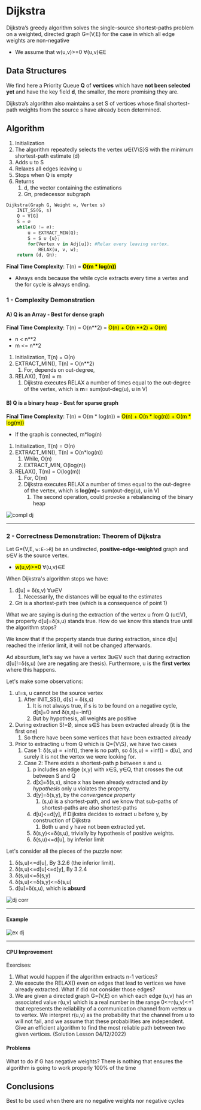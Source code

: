# Dijkstra
Dijkstra’s greedy algorithm solves the single-source shortest-paths problem on a weighted,
directed graph G=(V,E) for the case in which all edge weights are non-negative
* We assume that w(u,v)>=0 ∀(u,v)∈E

## Data Structures
We find here a Priority Queue **Q** of **vertices** which have **not been selected yet**
and have the key field **d**, the smaller, the more promising they are.

Dijkstra’s algorithm also maintains a set S of vertices whose final shortest-path
weights from the source s have already been determined.

## Algorithm
1. Initialization
2. The algorithm repeatedly selects the vertex u∈{V\S}S with the minimum shortest-path estimate (d)
3. Adds u to S
4. Relaxes all edges leaving u
5. Stops when Q is empty
6. Returns
   1. d, the vector containing the estimations
   2. Gπ, predecessor subgraph

```python
Dijkstra(Graph G, Weight w, Vertex s)
    INIT_SS(G, s)
    Q = V[G]
    S = ∅
    while(Q != ∅):
        u = EXTRACT_MIN(Q); 
        S = S ∪ {u};
        for(Vertex v in Adj[u]): #Relax every leaving vertex.
            RELAX(u, v, w);
    return (d, Gπ);
```
**Final Time Complexity**: T(n) = <mark>**O(m * log(n))**</mark>
* Always ends because the while cycle extracts every time a vertex and
the for cycle is always ending.


### 1 - Complexity Demonstration

#### A) Q is an Array - Best for dense graph
**Final Time Complexity**: T(n) = O(n**2) = <mark>O(n) + O(n **2) + O(m)</mark>
* n < n**2
* m <= n**2

1. Initialization, T(n) = Θ(n)
2. EXTRACT_MIN(), T(n) = O(n**2)
   1. For, depends on out-degree, 
3. RELAX(), T(m) = m 
   1. Dijkstra executes RELAX a number of times equal to the out-degree of the 
   vertex, which is **m**= sum(out-deg(u), u in V)
   

#### B) Q is a binary heap - Best for sparse graph
**Final Time Complexity**: T(n) = O(m * log(n)) = <mark>O(n) + O(n * log(n)) + O(m * log(m))</mark>
* If the graph is connected, m*log(n)

1. Initialization, T(n) = Θ(n)
2. EXTRACT_MIN(), T(n) = O(n*log(n))
   1. While, O(n)
   2. EXTRACT_MIN, O(log(n))
3. RELAX(), T(m) = O(log(m))
   1. For, O(m) 
   2. Dijkstra executes RELAX a number of times equal to the out-degree of the
      vertex, which is **log(m)**= sum(out-deg(u), u in V)
      1. The second operation, could provoke a rebalancing of the binary heap

![compl dj](https://github.com/PayThePizzo/DataStrutucures-Algorithms/blob/main/Resources/compldj.png?raw=TRUE)

---

### 2 - Correctness Demonstration: Theorem of Dijkstra
Let G=(V,E, `w:E->R`) be an undirected, **positive-edge-weighted** graph and s∈V 
is the source vertex.
* <mark>w(u,v)>=0</mark> ∀(u,v)∈E

When Dijkstra's algorithm stops we have:
1. d[u] = δ(s,v) ∀u∈V
   1. Necessarily, the distances will be equal to the estimates
2. Gπ is a shortest-path tree (which is a consequence of point 1)

What we are saying is during the extraction of the vertex u from Q (u∈V), the property
d[u]=δ(s,u) stands true. How do we know this stands true until the algorithm stops?

We know that if the property stands true during extraction, since d[u] reached 
the inferior limit, it will not be changed afterwards.

Ad absurdum, let's say we have a vertex ∃u∈V such that during extraction d[u]!=δ(s,u) 
(we are negating are thesis). Furthermore, u is the **first vertex** where this happens.

Let's make some observations:
1) u!=s, u cannot be the source vertex
   1) After INIT_SS(), d[s] =  δ(s,s)
      1) It is not always true, if s is to be found on a negative cycle, d[s]=0 and δ(s,s)=-inf()
      2) But by hypothesis, all weights are positive
2) During extraction S!=Ø, since s∈S has been extracted already (it is the first one)
   1) So there have been some vertices that have been extracted already
3) Prior to extracting u from Q which is Q={V\S}, we have two cases
   1) Case 1: δ(s,u) = +inf(), there is no path, so δ(s,u) = +inf() = d[u], and surely it is not the vertex
   we were looking for.
   2) Case 2: There exists a shortest-path p between s and u. 
      1) p includes an edge (x,y) with x∈S, y∈Q, that crosses the cut between S and Q
      2) d[x]=δ(s,x), since x has been already extracted and _by hypothesis_ only u violates the 
      property.
      3) d[y]=δ(s,y), by the _convergence property_
         1) (s,u) is a shortest-path, and we know that sub-paths of shortest-paths are also
         shortest-paths
      4) d[u]<=d[y], if Dijkstra decides to extract u before y, by construction of Dijkstra
         1) Both u and y have not been extracted yet. 
      5) δ(s,y)<=δ(s,u), trivially by hypothesis of positive weights.
      6) δ(s,u)<=d[u], by inferior limit

Let's consider all the pieces of the puzzle now:
1) δ(s,u)<=d[u], By 3.2.6 (the inferior limit).
2) δ(s,u)<=d[u]<=d[y], By 3.2.4
3) δ(s,u)<=δ(s,y)
4) δ(s,u)<=δ(s,y)<=δ(s,u)
5) d[u]=δ(s,u), which is **absurd**

![dj corr](https://github.com/PayThePizzo/DataStrutucures-Algorithms/blob/main/Resources/djcorr.png?raw=TRUE)

---

#### Example

![ex dj](https://github.com/PayThePizzo/DataStrutucures-Algorithms/blob/main/Resources/exdj.png?raw=TRUE)

---

#### CPU Improvement
Exercises:
1. What would happen if the algorithm extracts n-1 vertices?
2. We execute the RELAX() even on edges that lead to vertices we have already extracted.
   What if did not consider those edges?
3. We are given a directed graph G=(V,E) on which each edge (u,v) has an
   associated value r(u,v) which is a real number in the range 0<=r(u,v)<=1 that
   represents the reliability of a communication channel from vertex u to vertex.
   We interpret r(u,v) as the probability that the channel from u to  will not fail,
   and we assume that these probabilities are independent. Give an efficient algorithm
   to find the most reliable path between two given vertices. (Solution Lesson 04/12/2022)

#### Problems
What to do if G has negative weights? There is nothing that ensures the algorithm is going
to work properly 100% of the time

## Conclusions
Best to be used when there are no negative weights nor negative cycles